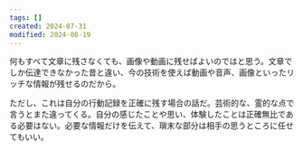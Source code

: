 ```yaml
---
tags: []
created: 2024-07-31
modified: 2024-08-19
---
```

何もすべて文章に残さなくても、画像や動画に残せばよいのではと思う。文章でしか伝達できなかった昔と違い、今の技術を使えば動画や音声、画像といったリッチな情報が残せるのだから。

ただし、これは自分の行動記録を正確に残す場合の話だ。芸術的な、霊的な点で言うとまた違ってくる。自分の感じたことや思い、体験したことは正確無比である必要はない。必要な情報だけを伝えて、瑣末な部分は相手の思うところに任せてもいい。